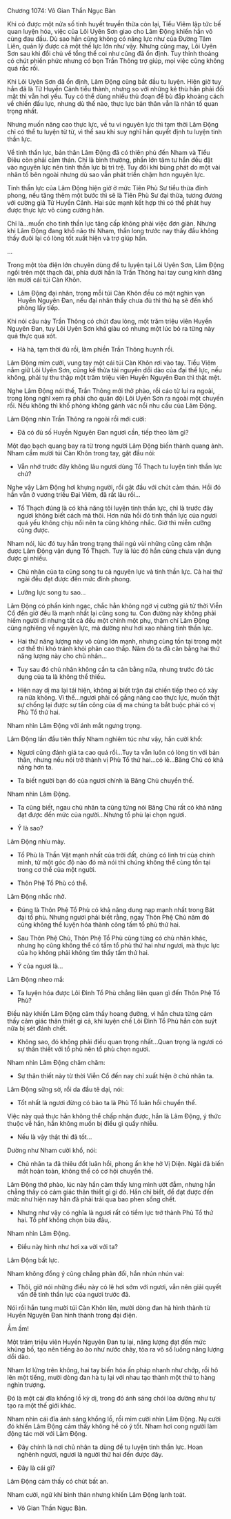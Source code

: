 




Chương 1074: Vô Gian Thần Ngục Bàn


Khi có được một nửa số tinh huyết truyền thừa còn lại, Tiểu Viêm lập tức bế quan luyện hóa, việc của Lôi Uyên Sơn giao cho Lâm Động khiến hắn vô cùng đau đầu. Dù sao hắn cũng không có năng lực như của Đường Tâm Liên, quản lý được cả một thế lực lớn như vậy. Nhưng cũng may, Lôi Uyên Sơn sau khi đổi chủ về tổng thể coi như cũng đã ổn định. Tuy thỉnh thoảng có chút phiền phức nhưng có bọn Trần Thông trợ giúp, mọi việc cũng không quá rắc rối.

Khi Lôi Uyên Sơn đã ổn định, Lâm Động cũng bắt đầu tu luyện. Hiện giờ tuy hắn đã là Tử Huyền Cảnh tiểu thành, nhưng so với những kẻ thù hắn phải đối mặt thì vẫn hơi yếu. Tuy có thể dùng nhiều thủ đoạn để bù đắp khoảng cách về chiến đấu lực, nhưng dù thế nào, thực lực bản thân vẫn là nhân tố quan trọng nhất.

Nhưng muốn nâng cao thực lực, về tu vi nguyên lực thì tạm thời Lâm Động chỉ có thể tu luyện từ từ, vì thế sau khi suy nghĩ hắn quyết định tu luyện tinh thần lực.

Về tinh thần lực, bản thân Lâm Động đã có thiên phú đến Nham và Tiểu Điêu còn phải cảm thán. Chỉ là bình thường, phần lớn tâm tư hắn đều đặt vào nguyên lực nên tinh thần lực bị trì trệ. Tuy đôi khi bùng phát do một vài nhân tố bên ngoài nhưng dù sao vẫn phát triển chậm hơn nguyên lực.

Tinh thần lực của Lâm Động hiện giờ ở mức Tiên Phù Sư tiểu thừa đỉnh phong, nếu tăng thêm một bước thì sẽ là Tiên Phù Sư đại thừa, tương đương với cường giả Tử Huyền Cảnh. Hai sức mạnh kết hợp thì có thể phát huy được thực lực vô cùng cường hãn.

Chỉ là…muốn cho tinh thần lực tăng cấp không phải việc đơn giản. Nhưng khi Lâm Động đang khổ não thì Nham, thần long trước nay thấy đầu không thấy đuôi lại có lòng tốt xuất hiện và trợ giúp hắn.

…

Trong một tòa điện lớn chuyên dùng để tu luyện tại Lôi Uyên Sơn, Lâm Động ngồi trên một thạch đài, phía dưới hắn là Trần Thông hai tay cung kính dâng lên mười cái túi Càn Khôn.

- Lâm Động đại nhân, trong mỗi túi Càn Khôn đều có một nghìn vạn Huyền Nguyên Đan, nếu đại nhân thấy chưa đủ thì thủ hạ sẽ đến khố phòng lấy tiếp.

Khi nói câu này Trần Thông có chút đau lòng, một trăm triệu viên Huyền Nguyên Đan, tuy Lôi Uyên Sơn khá giàu có nhưng một lúc bỏ ra từng này quả thực quá xót.

- Hà hà, tạm thời đủ rồi, làm phiền Trần Thông huynh rồi.

Lâm Động mỉm cười, vung tay một cái túi Càn Khôn rơi vào tay. Tiểu Viêm nắm giữ Lôi Uyên Sơn, cũng kế thừa tài nguyên dồi dào của đại thế lực, nếu không, phải tự thu thập một trăm triệu viên Huyền Nguyên Đan thì thật mệt.

Nghe Lâm Động nói thế, Trần Thông mới thở phào, rồi cáo từ lui ra ngoài, trong lòng nghĩ xem ra phải cho quân đội Lôi Uyên Sơn ra ngoài một chuyến rồi. Nếu không thì khố phòng không gánh vác nổi nhu cầu của Lâm Động.

Lâm Động nhìn Trần Thông ra ngoài rồi mới cười:

- Đã có đủ số Huyền Nguyên Đan ngươi cần, tiếp theo làm gì?

Một đạo bạch quang bay ra từ trong người Lâm Động biến thành quang ảnh. Nham cầm mười túi Càn Khôn trong tay, gật đầu nói:

- Vẫn nhớ trước đây không lâu ngươi dùng Tổ Thạch tu luyện tinh thần lực chứ?

Nghe vậy Lâm Động hơi khựng người, rồi gật đầu với chút cảm thán. Hồi đó hắn vẫn ở vương triều Đại Viêm, đã rất lâu rồi…

- Tổ Thạch đúng là có khả năng tôi luyện tinh thần lực, chỉ là trước đây ngươi không biết cách mà thôi. Hơn nữa hồi đó tinh thần lực của ngươi quá yếu không chịu nổi nên ta cũng không nhắc. Giờ thì miễn cưỡng cũng được.

Nham nói, lúc đó tuy hắn trong trạng thái ngủ vùi những cũng cảm nhận được Lâm Động vận dụng Tổ Thạch. Tuy là lúc đó hắn cũng chưa vận dụng được gì nhiều.

- Chủ nhân của ta cũng song tu cả nguyên lực và tinh thần lực. Cả hai thứ ngài đều đạt được đến mức đỉnh phong.

- Lưỡng lực song tu sao…

Lâm Động có phần kinh ngạc, chắc hẳn không ngờ vị cường giả từ thời Viễn Cổ đến giờ đều là mạnh nhất lại cũng song tu. Con đường này không phải hiếm người đi nhưng tất cả đều một chính một phụ, thậm chí Lâm Động cũng nghiêng về nguyên lực, mà dường như hơi xao nhãng tinh thần lực.

- Hai thứ năng lượng này vô cùng lớn mạnh, nhưng cùng tồn tại trong một cơ thể thì khó tránh khỏi phân cao thấp. Năm đó ta đã cân bằng hai thứ năng lượng này cho chủ nhân…

- Tuy sau đó chủ nhân không cần ta cân bằng nữa, nhưng trước đó tác dụng của ta là không thể thiếu.

- Hiện nay dị ma lại tái hiện, không ai biết trận đại chiến tiếp theo có xảy ra nữa không. Vì thế…ngươi phải cố gắng nâng cao thực lực, muốn thật sự chống lại được sự tấn công của dị ma chúng ta bắt buộc phải có vị Phù Tổ thứ hai.

Nham nhìn Lâm Động với ánh mắt ngưng trọng.

Lâm Động lần đầu tiên thấy Nham nghiêm túc như vậy, hắn cười khổ:

- Ngươi cũng đánh giá ta cao quá rồi…Tuy ta vẫn luôn có lòng tin với bản thân, nhưng nếu nói trở thành vị Phù Tổ thứ hai…có lẽ…Băng Chủ có khả năng hơn ta.

- Ta biết người bạn đó của ngươi chính là Băng Chủ chuyển thế.

Nham nhìn Lâm Động.

- Ta cũng biết, ngau chủ nhân ta cũng từng nói Băng Chủ rất có khả năng đạt được đến mức của người…Nhưng tổ phù lại chọn ngươi.

- Ý là sao?

Lâm Động nhíu mày.

- Tổ Phù là Thần Vật mạnh nhất của trời đất, chúng có linh trí của chính mình, từ một góc độ nào đó mà nói thì chúng không thể cùng tồn tại trong cơ thể của một người.

- Thôn Phệ Tổ Phù có thể.

Lâm Động nhắc nhở.

- Đúng là Thôn Phệ Tổ Phù có khả năng dung nạp mạnh nhất trong Bát đại tổ phù. Nhưng ngươi phải biết rằng, ngay Thôn Phệ Chủ năm đó cũng không thể luyện hóa thành công tấm tổ phù thứ hai.

- Sau Thôn Phệ Chủ, Thôn Phệ Tổ Phù cũng từng có chủ nhân khác, nhưng họ cũng không thể có tấm tổ phù thứ hai như ngươi, mà thực lực của họ không phải không tìm thấy tấm thứ hai.

- Ý của ngươi là…

Lâm Động nheo mắ:

- Ta luyện hóa được Lôi Đình Tổ Phù chẳng liên quan gì đến Thôn Phệ Tổ Phù?

Điều này khiến Lâm Động cảm thấy hoang đường, vì hắn chưa từng cảm thấy cảm giác thân thiết gì cả, khi luyện chế Lôi Đình Tổ Phù hắn còn suýt nữa bị sét đánh chết.

- Không sao, đó không phải điều quan trọng nhất…Quan trọng là ngươi có sự thân thiết với tổ phù nên tổ phù chọn ngươi.

Nham nhìn Lâm Động chăm chăm:

- Sự thân thiết này từ thời Viễn Cổ đến nay chỉ xuất hiện ở chủ nhân ta.

Lâm Động sững sờ, rồi da đầu tê dại, nói:

- Tốt nhất là ngươi đừng có bảo ta là Phù Tổ luân hồi chuyển thế.

Việc này quả thực hắn không thể chấp nhận được, hắn là Lâm Động, ý thức thuộc về hắn, hắn không muốn bị điều gì quấy nhiễu.

- Nếu là vậy thật thì đã tốt…

Dường như Nham cười khổ, nói:

- Chủ nhân ta đã thiêu đốt luân hồi, phong ấn khe hở Vị Diện. Ngài đã biến mất hoàn toàn, không thể có cơ hội chuyển thế.

Lâm Động thở phào, lúc này hắn cảm thấy lưng mình ướt đẫm, nhưng hắn chẳng thấy có cảm giác thân thiết gì gì đó. Hắn chỉ biết, để đạt được đến mức như hiện nay hắn đã phải trải qua bao phen sống chết.

- Nhưng như vậy có nghĩa là ngươi rất có tiềm lực trở thành Phù Tổ thứ hai. Tổ phf không chọn bừa đâu,.

Nham nhìn Lâm Động.

- Điều này hình như hơi xa vời với ta?

Lâm Động bất lực.

Nham không đồng ý cũng chẳng phản đối, hắn nhún nhún vai:

- Thôi, giờ nói những điều này có lẽ hơi sớm với ngươi, vẫn nên giải quyết vấn đề tinh thần lực của ngươi trước đã.

Nói rồi hắn tung mười túi Càn Khôn lên, mười dòng đan hà hình thành từ Huyền Nguyên Đan hình thành trong đại điện.

Ầm ầm!

Một trăm triệu viên Huyền Nguyên Đan tụ lại, năng lượng đạt đến mức khủng bố, tạo nên tiếng ào ào như nước chảy, tỏa ra vô số luồng năng lượng dồi dào.

Nham lơ lửng trên không, hai tay biến hóa ấn pháp nhanh như chớp, rồi hô lên một tiếng, mười dòng đan hà tụ lại với nhau tạo thành một thứ to hàng nghìn trượng.

Đó là một cái đĩa khổng lồ kỳ dị, trong đó ánh sáng chói lòa dường như tự tạo ra một thế giới khác.

Nham nhìn cái đĩa ánh sáng khổng lồ, rồi mỉm cười nhìn Lâm Động. Nụ cười đó khiến Lâm Động cảm thấy không hề có ý tốt. Nham hơi cong người làm động tác mời với Lâm Động.

- Đây chính là nơi chủ nhân ta dùng để tu luyện tinh thần lực. Hoan nghênh ngươi, ngươi là người thứ hai đến được đây.

- Đây là cái gì?

Lâm Động cảm thấy có chút bất an.

Nham cười, ngữ khí bình thản nhưng khiến Lâm Động lạnh toát.

- Vô Gian Thần Ngục Bàn.




